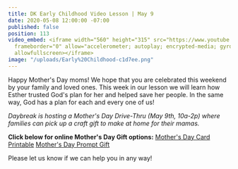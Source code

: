 ```yaml
---
title: DK Early Childhood Video Lesson | May 9
date: 2020-05-08 12:00:00 -07:00
published: false
position: 113
video_embed: <iframe width="560" height="315" src="https://www.youtube.com/embed/MN1te5VeN6A"
  frameborder="0" allow="accelerometer; autoplay; encrypted-media; gyroscope; picture-in-picture"
  allowfullscreen></iframe>
image: "/uploads/Early%20Childhood-c1d7ee.png"
---
```


Happy Mother's Day moms! We hope that you are celebrated this weekend by your family and loved ones. This week in our lesson we will learn how Esther trusted God's plan for her and helped save her people. In the same way, God has a plan for each and every one of us!

*Daybreak is hosting a Mother's Day Drive-Thru (May 9th, 10a-2p) where families can pick up a craft gift to make at home for their mamas.*

**Click below for online Mother's Day Gift options:** [Mother's Day Card Printable](https://drive.google.com/file/d/1iVRZ0DugbSrSowEsRjLsq6TRZ_6aYqCy/view?usp=sharing)
[Mother's Day Prompt Gift](https://drive.google.com/file/d/1U5SpHZh4Yo46prxpypezdXmR8msKUsbQ/view?usp=sharing)

Please let us know if we can help you in any way!